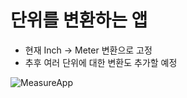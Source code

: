 #  단위를 변환하는 앱

- 현재 Inch -> Meter 변환으로 고정
- 추후 여러 단위에 대한 변환도 추가할 예정

![MeasureApp](/Users/bgsong/coding/cocoa-swift/MeasureApp/MeasureApp/MeasureApp.png)
